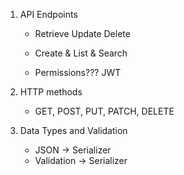 1. API Endpoints
	- Retrieve Update Delete
	- Create & List & Search

	- Permissions??? JWT

2. HTTP methods
	- GET, POST, PUT, PATCH, DELETE

3. Data Types and Validation
	- JSON -> Serializer
	- Validation -> Serializer